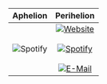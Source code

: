 Aphelion | Perihelion 
:-------------------------:|:-------------------------:
![Spotify](https://novatorem.vercel.app/api/spotify-playing)  |  [![Website](https://img.shields.io/badge/website-.dev-blue.svg)](https://novac.dev)<br><br>[![Spotify](https://img.shields.io/badge/spotify-omni-green.svg)](https://open.spotify.com/user/omnitenebris)<br><br>[![E-Mail](https://img.shields.io/badge/email-reveal-9cf.svg)](https://mailhide.io/e/5ck1H)